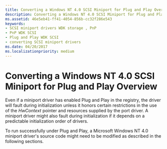```yaml
---
title: Converting a Windows NT 4.0 SCSI Miniport for Plug and Play Overview
description: Converting a Windows NT 4.0 SCSI Miniport for Plug and Play Overview
ms.assetid: 46e5eb41-ff41-4054-856b-cc32f286e543
keywords:
- SCSI miniport drivers WDK storage , PnP
- PnP WDK SCSI
- Plug and Play WDK SCSI
- converting SCSI miniport drivers
ms.date: 04/20/2017
ms.localizationpriority: medium
---
```


# Converting a Windows NT 4.0 SCSI Miniport for Plug and Play Overview

Even if a miniport driver has enabled Plug and Play in the registry, the driver will fault during initialization unless it honors certain restrictions in the use of the *HwContext* pointer and resources supplied by the port driver. A miniport driver might also fault during initialization if it depends on a predictable initialization order of drivers.

To run successfully under Plug and Play, a Microsoft Windows NT 4.0 miniport driver's source code might need to be modified as described in the following sections.
